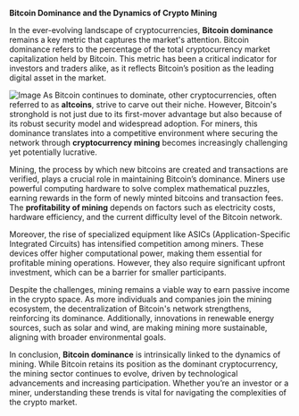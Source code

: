 **Bitcoin Dominance and the Dynamics of Crypto Mining**

In the ever-evolving landscape of cryptocurrencies, **Bitcoin dominance** remains a key metric that captures the market's attention. Bitcoin dominance refers to the percentage of the total cryptocurrency market capitalization held by Bitcoin. This metric has been a critical indicator for investors and traders alike, as it reflects Bitcoin’s position as the leading digital asset in the market.


![Image](https://github.com/user-attachments/assets/31692037-0104-4703-abd1-696b6a7dd41b)
As Bitcoin continues to dominate, other cryptocurrencies, often referred to as **altcoins**, strive to carve out their niche. However, Bitcoin's stronghold is not just due to its first-mover advantage but also because of its robust security model and widespread adoption. For miners, this dominance translates into a competitive environment where securing the network through **cryptocurrency mining** becomes increasingly challenging yet potentially lucrative.

Mining, the process by which new bitcoins are created and transactions are verified, plays a crucial role in maintaining Bitcoin’s dominance. Miners use powerful computing hardware to solve complex mathematical puzzles, earning rewards in the form of newly minted bitcoins and transaction fees. The **profitability of mining** depends on factors such as electricity costs, hardware efficiency, and the current difficulty level of the Bitcoin network.

Moreover, the rise of specialized equipment like ASICs (Application-Specific Integrated Circuits) has intensified competition among miners. These devices offer higher computational power, making them essential for profitable mining operations. However, they also require significant upfront investment, which can be a barrier for smaller participants.

Despite the challenges, mining remains a viable way to earn passive income in the crypto space. As more individuals and companies join the mining ecosystem, the decentralization of Bitcoin's network strengthens, reinforcing its dominance. Additionally, innovations in renewable energy sources, such as solar and wind, are making mining more sustainable, aligning with broader environmental goals.

In conclusion, **Bitcoin dominance** is intrinsically linked to the dynamics of mining. While Bitcoin retains its position as the dominant cryptocurrency, the mining sector continues to evolve, driven by technological advancements and increasing participation. Whether you’re an investor or a miner, understanding these trends is vital for navigating the complexities of the crypto market.